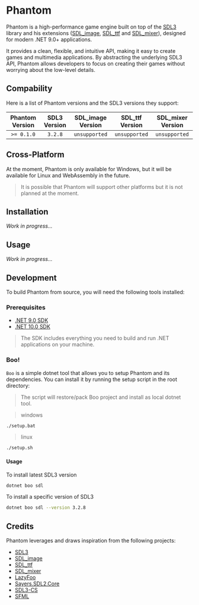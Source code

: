 # Phantom

Phantom is a high-performance game engine built on top of the [SDL3] library and his extensions ([SDL_image], [SDL_ttf] and [SDL_mixer]),
designed for modern .NET 9.0+ applications.

It provides a clean, flexible, and intuitive API, making it easy to create games and multimedia applications. By abstracting the underlying SDL3 API, Phantom allows developers to focus on creating their games without worrying about the low-level details.

## Compability

Here is a list of Phantom versions and the SDL3 versions they support:

| Phantom Version | SDL3 Version | SDL_image Version | SDL_ttf Version | SDL_mixer Version |
| :-------------: | :----------: | :---------------: | :-------------: | :---------------: |
|   `>= 0.1.0`    |   `3.2.8`    |   `unsupported`   |  `unsupported`  |   `unsupported`   |

## Cross-Platform

At the moment, Phantom is only available for Windows, but it will be available for Linux and WebAssembly in the future.

> It is possible that Phantom will support other platforms but it is not planned at the moment.

## Installation

*Work in progress...*

## Usage

*Work in progress...*

## Development

To build Phantom from source, you will need the following tools installed:

### Prerequisites

- [.NET 9.0 SDK](https://dotnet.microsoft.com/download/dotnet/9.0)
- [.NET 10.0 SDK](https://dotnet.microsoft.com/download/dotnet/10.0)

> The SDK includes everything you need to build and run .NET applications on your machine.

### Boo!

`Boo` is a simple dotnet tool that allows you to setup Phantom and its dependencies. 
You can install it by running the setup script in the root directory:

> The script will restore/pack Boo project and install as local dotnet tool.

> windows
```sh
./setup.bat
```

> linux
```sh
./setup.sh
```
#### Usage

To install latest SDL3 version
```bash
dotnet boo sdl
```

To install a specific version of SDL3
```bash
dotnet boo sdl --version 3.2.8
```

## Credits

Phantom leverages and draws inspiration from the following projects:

- [SDL3]
- [SDL_image]
- [SDL_ttf]
- [SDL_mixer]
- [LazyFoo](https://lazyfoo.net/index.php)
- [Sayers.SDL2.Core](https://github.com/JeremySayers/Sayers.SDL2.Core)
- [SDL3-CS](https://github.com/flibitijibibo/SDL3-CS)
- [SFML](https://www.sfml-dev.org/)

[SDL3]: https://www.libsdl.org/
[SDL_image]: https://www.libsdl.org/projects/SDL_image/
[SDL_ttf]: https://www.libsdl.org/projects/SDL_ttf/
[SDL_mixer]: https://www.libsdl.org/projects/SDL_mixer/

